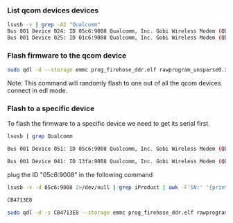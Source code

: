 ### List qcom devices devices
```bash
lsusb -v | grep -A2 "Qualcomm"
Bus 001 Device 024: ID 05c6:9008 Qualcomm, Inc. Gobi Wireless Modem (QDL mode)
Bus 001 Device 025: ID 01c6:9008 Qualcomm, Inc. Gobi Wireless Modem (QDL mode)

```
### Flash firmware to the qcom device
```bash
sudo qdl -d --storage emmc prog_firehose_ddr.elf rawprogram_unsparse0.xml patch0.xml
```
Note: This command will randomly flash to one out of all the qcom devices connect in edl mode.

### Flash to a specific device
To flash the firmware to a specific device we need to get its serial first.
```bash
lsusb | grep Qualcomm

Bus 001 Device 051: ID 05c6:9008 Qualcomm, Inc. Gobi Wireless Modem (QDL mode)

Bus 001 Device 041: ID 13fa:9008 Qualcomm, Inc. Gobi Wireless Modem (QDL mode)
```

plug the ID "05c6:9008" in the following command
```bash
lsusb -v -d 05c6:9008 2>/dev/null | grep iProduct | awk -F'SN:' '{print $2}'

CB4713E8
```

```bash
sudo qdl -d -s CB4713E8 --storage emmc prog_firehose_ddr.elf rawprogram_unsparse0.xml patch0.xml
```

